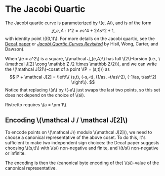 # The Jacobi Quartic

The Jacobi quartic curve is parameterized by \\(e, A\\), and is of the
form $$ \mathcal J\_{e,A} : t\^2 = es\^4 + 2As\^2 + 1, $$ with
identity point \\((0,1)\\).  For more details on the Jacobi quartic,
see the [Decaf paper][decaf_paper] or
[_Jacobi Quartic Curves Revisited_][hwcd_jacobi] by Hisil, Wong,
Carter, and Dawson).

When \\(e = a\^2\\) is a square, \\(\mathcal J\_{e,A}\\) has full
\\(2\\)-torsion (i.e., \\(\mathcal J[2] \cong \mathbb Z /2 \times
\mathbb Z/2\\)), and
we can write the \\(\mathcal J[2]\\)-coset of a point \\(P =
(s,t)\\) as
$$
P + \mathcal J[2] = \left\\{
(s,t),
(-s,-t),
(1/as, -t/as\^2),
(-1/as, t/as\^2)
\right\\}.
$$
Notice that replacing \\(a\\) by \\(-a\\) just swaps the last two
points, so this set does not depend on the choice of \\(a\\).  

Ristretto requires \\(a = \pm 1\\).

## Encoding \\(\mathcal J / \mathcal J[2]\\)

To encode points on \\(\mathcal J\\) modulo \\(\mathcal J[2]\\),
we need to choose a canonical representative of the above coset.
To do this, it's sufficient to make two independent sign choices:
the Decaf paper suggests choosing \\((s,t)\\) with \\(s\\)
non-negative and finite, and \\(t/s\\) non-negative or infinite.

The encoding is then the (canonical byte encoding of the)
\\(s\\)-value of the canonical representative.

[decaf_paper]: https://eprint.iacr.org/2015/673.pdf
[hwcd_jacobi]: https://eprint.iacr.org/2009/312.pdf

